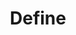 ---
title: "Define"
description: "A simple command line dictionary written in GoLang"
link: "https://github.com/VishnuSanal/define"
tags: ["cli", "go"]
---